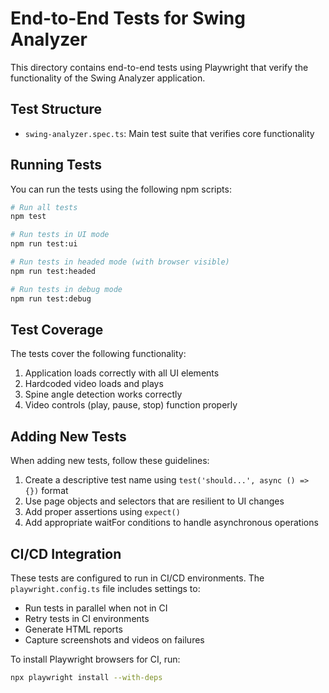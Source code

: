 # End-to-End Tests for Swing Analyzer

This directory contains end-to-end tests using Playwright that verify the functionality of the Swing Analyzer application.

## Test Structure

- `swing-analyzer.spec.ts`: Main test suite that verifies core functionality

## Running Tests

You can run the tests using the following npm scripts:

```bash
# Run all tests
npm test

# Run tests in UI mode
npm run test:ui

# Run tests in headed mode (with browser visible)
npm run test:headed 

# Run tests in debug mode
npm run test:debug
```

## Test Coverage

The tests cover the following functionality:

1. Application loads correctly with all UI elements
2. Hardcoded video loads and plays
3. Spine angle detection works correctly
4. Video controls (play, pause, stop) function properly

## Adding New Tests

When adding new tests, follow these guidelines:

1. Create a descriptive test name using `test('should...', async () => {})` format
2. Use page objects and selectors that are resilient to UI changes
3. Add proper assertions using `expect()`
4. Add appropriate waitFor conditions to handle asynchronous operations

## CI/CD Integration

These tests are configured to run in CI/CD environments. The `playwright.config.ts` file includes settings to:

- Run tests in parallel when not in CI
- Retry tests in CI environments
- Generate HTML reports
- Capture screenshots and videos on failures

To install Playwright browsers for CI, run:

```bash
npx playwright install --with-deps
``` 